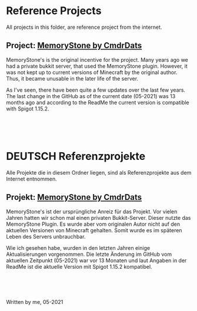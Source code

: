 

# Reference Projects
All projects in this folder, are reference project from the internet.

## Project: [MemoryStone by CmdrDats](https://github.com/CmdrDats/MemoryStone)
MemoryStone's is the original incentive for the project. Many years ago we had a private bukkit server, that used the MemoryStone plugin. However, it was not kept up to current versions of Minecraft by the original author. Thus, it became unusable in the later life of the server.

As I've seen, there have been quite a few updates over the last few years. The last change in the GitHub as of the current date (05-2021) was 13 months ago and according to the ReadMe the current version is compatible with Spigot 1.15.2.

<br>
<br>
<br>

#  DEUTSCH Referenzprojekte 
Alle Projekte die in diesem Ordner liegen, sind als Referenzprojekte aus dem Internet entnommen.

## Projekt: [MemoryStone by CmdrDats](https://github.com/CmdrDats/MemoryStone)
MemoryStone's ist der ursprüngliche Anreiz für das Projekt. Vor vielen Jahren hatten wir schon mal einen privaten Bukkit-Server. Dieser nutzte das MemoryStone Plugin. Es wurde aber vom originalen Autor nicht auf den aktuellen Versionen von Minecraft gehalten. Somit wurde es im späteren Leben des Servers unbrauchbar.

Wie ich gesehen habe, wurden in den letzten Jahren einige Aktualisierungen vorgenommen. Die letzte Änderung im GitHub vom aktuellen Zeitpunkt (05-2021) war vor 13 Monaten und laut Angaben in der ReadMe ist die aktuelle Version mit Spigot 1.15.2 kompatibel.

<br>
<br>
<br>

Written by me, 05-2021
